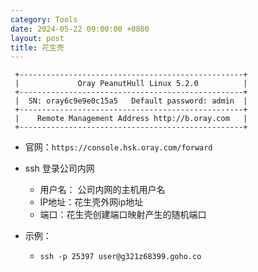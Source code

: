 ```yaml
---
category: Tools
date: 2024-05-22 09:00:00 +0800
layout: post
title: 花生壳
---
```


```
 +--------------------------------------------------+
 |             Oray PeanutHull Linux 5.2.0          |
 +--------------------------------------------------+
 |  SN: oray6c9e9e0c15a5   Default password: admin  |
 +--------------------------------------------------+
 |    Remote Management Address http://b.oray.com   |
 +--------------------------------------------------+

```

+ 官网：`https://console.hsk.oray.com/forward`

+ ssh 登录公司内网
  + 用户名： 公司内网的主机用户名
  + IP地址：花生壳外网ip地址
  + 端口：花生壳创建端口映射产生的随机端口
+ 示例：
  + `ssh -p 25397 user@g321z68399.goho.co`